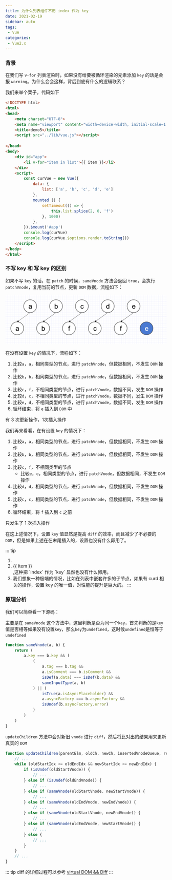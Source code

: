 ```yaml
---
title: 为什么列表组件不用 index 作为 key
date: 2021-02-19
sidebar: auto
tags: 
 - Vue
categories:
 - Vue2.x
---
```


### 背景

在我们写 `v-for` 列表渲染时，如果没有给要被循环渲染的元素添加 `key` 的话是会报 `warning`。为什么会会这样，背后到底有什么的逻辑联系？

我们来举个栗子，代码如下

```html
<!DOCTYPE html>
<html>
<head>
    <meta charset="UTF-8">
    <meta name="viewport" content="width=device-width, initial-scale=1.0">
    <title>demo5</title>
    <script src="../lib/vue.js"></script>

</head>
<body>
    <div id="app">
        <li v-for="item in list">{{ item }}</li>
    </div>
    <script>
        const curVue = new Vue({
            data: {
                list: ['a', 'b', 'c', 'd', 'e']
            },
            mounted () {
                setTimeout(() => {
                    this.list.splice(2, 0, 'f')
                }, 1000)
            },
        }).$mount('#app')
        console.log(curVue)
        console.log(curVue.$options.render.toString())
    </script>
</body>
</html>
```

### 不写 key 和 写 key 的区别

如果不写 `key` 的话，在 `patch` 的时候，`sameVnode` 方法会返回 `true`，会执行 `patchVnode`，复用当前的节点，更新 `DOM` 数据，流程如下：

![image](/assets/img/vue2/question/checkDupKeys1.png)

在没有设置 `key` 的情况下，流程如下：

1. 比较`a`，`a`，相同类型的节点，进行 `patchVnode`，但数据相同，不发生 `DOM` 操作
2. 比较`b`，`b`，相同类型的节点，进行 `patchVnode`，但数据相同，不发生 `DOM` 操作
3. 比较`c`，`f`，不相同类型的节点，进行 `patchVnode`，数据不同，发生 `DOM` 操作
4. 比较`d`，`c`，不相同类型的节点，进行 `patchVnode`，数据不同，发生 `DOM` 操作
5. 比较`e`，`d`，不相同类型的节点，进行 `patchVnode`，数据不同，发生 `DOM` 操作
5. 循环结束，将 `e` 插入到 `DOM` 中

有 3 次更新操作，1次插入操作

我们再来看看，在有设置 `key` 的情况下：

1. 比较`a`，`a`，相同类型的节点，进行 `patchVnode`，但数据相同，不发生 `DOM` 操作
2. 比较`b`，`b`，相同类型的节点，进行 `patchVnode`，但数据相同，不发生 `DOM` 操作
3. 比较`c`，`f`，不相同类型的节点
    - 比较`e`，`e`，相同类型的节点，进行 `patchVnode`，但数据相同，不发生 `DOM` 操作
4. 比较`d`，`d`，相同类型的节点，进行 `patchVnode`，但数据相同，不发生 `DOM` 操作
5. 比较`c`，`c`，相同类型的节点，进行 `patchVnode`，但数据相同，不发生 `DOM` 操作
6. 循环结束，将 `f` 插入到 `c` 之前

只发生了 1 次插入操作

在这上述情况下，设置 `key` 值显然是提高 `diff` 的效率，而且减少了不必要的 `DOM`，但是如果上述在在末尾插入的，设置也没有什么卵用了。

::: tip
1. <li v-for="(item, index) in list" :key="index">{{ item }}</li>,这种把 `index` 作为 `key` 显然也没有什么卵用。
2. 我们想象一种极端的情况，比如在列表中嵌套许多的子节点，如果有 curd 相关的操作，设置 key 的唯一值，对性能的提升是巨大的。
:::

### 原理分析

我们可以简单看一下源码：

主要是在 `sameVnode` 这个方法中，这里判断是否为同一个`key`，首先判断的是`key`值是否相等如果没有设置`key`，那么`key`为`undefined`，这时候`undefined`是恒等于`undefined`

```js
function sameVnode(a, b) {
    return (
        a.key === b.key && (
            (
                a.tag === b.tag &&
                a.isComment === b.isComment &&
                isDef(a.data) === isDef(b.data) &&
                sameInputType(a, b)
            ) || (
                isTrue(a.isAsyncPlaceholder) &&
                a.asyncFactory === b.asyncFactory &&
                isUndef(b.asyncFactory.error)
            )
        )
    )
}
```

`updateChildren` 方法中会对新旧 `vnode` 进行 `diff`，然后将比对出的结果用来更新真实的 `DOM`
```js
function updateChildren(parentElm, oldCh, newCh, insertedVnodeQueue, removeOnly) {
    // ...
    while (oldStartIdx <= oldEndIdx && newStartIdx <= newEndIdx) {
        if (isUndef(oldStartVnode)) {
            // ...
        } else if (isUndef(oldEndVnode)) {
            // ...
        } else if (sameVnode(oldStartVnode, newStartVnode)) {
            // ...
        } else if (sameVnode(oldEndVnode, newEndVnode)) {
            // ...
        } else if (sameVnode(oldStartVnode, newEndVnode)) {
            // ...
        } else if (sameVnode(oldEndVnode, newStartVnode)) {
            // ...
        } else {
            // ...
        }
    }
    // ...
}
```
::: tip
diff 的详细过程可以参考 [virtual DOM && Diff](https://jayconscious.github.io/vue/vue2/vueDiff.html)
:::

















